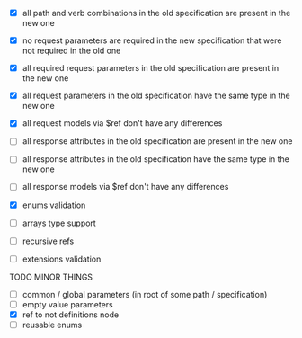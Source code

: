 - [X] all path and verb combinations in the old specification are present in the new one
- [X] no request parameters are required in the new specification that were not required in the old one
- [X] all required request parameters in the old specification are present in the new one
- [X] all request parameters in the old specification have the same type in the new one
- [X] all request models via $ref don't have any differences
- [ ] all response attributes in the old specification are present in the new one
- [ ] all response attributes in the old specification have the same type in the new one
- [ ] all response models via $ref don't have any differences
- [X] enums validation
- [ ] arrays type support
- [ ] recursive refs
- [ ] extensions validation


TODO MINOR THINGS
- [ ] common / global parameters (in root of some path / specification)
- [ ] empty value parameters
- [X] ref to not definitions node
- [ ] reusable enums